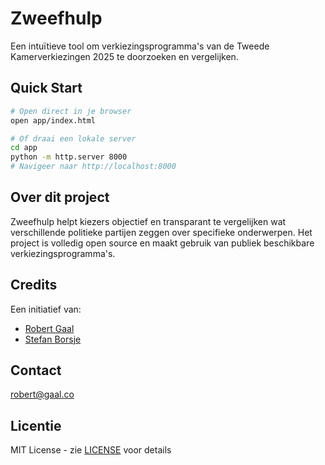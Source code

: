 # Zweefhulp

Een intuïtieve tool om verkiezingsprogramma's van de Tweede Kamerverkiezingen 2025 te doorzoeken en vergelijken.

## Quick Start

```bash
# Open direct in je browser
open app/index.html

# Of draai een lokale server
cd app
python -m http.server 8000
# Navigeer naar http://localhost:8000
```

## Over dit project

Zweefhulp helpt kiezers objectief en transparant te vergelijken wat verschillende politieke partijen zeggen over specifieke onderwerpen. Het project is volledig open source en maakt gebruik van publiek beschikbare verkiezingsprogramma's.

## Credits

Een initiatief van:
- [Robert Gaal](https://gaal.co)
- [Stefan Borsje](https://stefanborsje.com/)

## Contact

[robert@gaal.co](mailto:robert@gaal.co)

## Licentie

MIT License - zie [LICENSE](LICENSE) voor details

